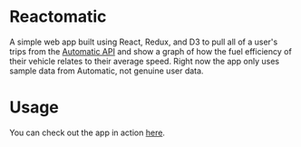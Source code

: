 # Reactomatic 

A simple web app built using React, Redux, and D3 to pull all of a user's trips
from the [Automatic API](https://developer.automatic.com/api-reference/) and show a
graph of how the fuel efficiency of their vehicle relates to their average speed.
Right now the app only uses sample data from Automatic, not genuine user data. 

# Usage 

You can check out the app in action [here](http://reactomatic.herokuapp.com/). 

